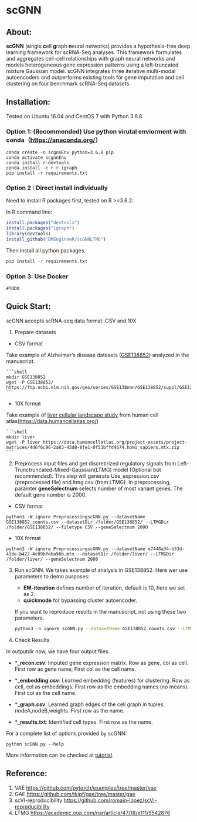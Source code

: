 # scGNN   

## About:

__scGNN__ (**s**ingle **c**ell **g**raph **n**eural networks) provides a hypothesis-free deep learning framework for scRNA-Seq analyses. This framework formulates and aggregates cell-cell relationships with graph neural networks and models heterogeneous gene expression patterns using a left-truncated mixture Gaussian model. scGNN integrates three iterative multi-modal autoencoders and outperforms existing tools for gene imputation and cell clustering on four benchmark scRNA-Seq datasets.

## Installation:

Tested on Ubuntu 16.04 and CentOS 7 with Python 3.6.8

### Option 1: (Recommended) Use python virutal enviorment with conda（<https://anaconda.org/>）

```shell
conda create -n scgnnEnv python=3.6.8 pip
conda activate scgnnEnv
conda install r-devtools
conda install -c r r-igraph
pip install -r requirements.txt
```

### Option 2 : Direct install individually

Need to install R packages first, tested on R >=3.6.2:

In R command line:

```R
install.packages("devtools")
install.packages("igraph")
library(devtools)
install_github("BMEngineeR/scGNNLTMG")
```

Then install all python packages.

```bash
pip install -r requirements.txt
```

### Option 3: Use Docker 
    
    #TODO

## Quick Start:

scGNN accepts scRNA-seq data format: CSV and 10X

1. Prepare datasets

- CSV format

Take example of Alzheimer’s disease datasets ([GSE138852](https://www.ncbi.nlm.nih.gov/geo/query/acc.cgi?acc=GSE138852)) analyzed in the manuscript.

    ```shell
    mkdir GSE138852
    wget -P GSE138852/ https://ftp.ncbi.nlm.nih.gov/geo/series/GSE138nnn/GSE138852/suppl/GSE138852_counts.csv.gz
    ```

- 10X format

Take example of [liver cellular landscape study](https://data.humancellatlas.org/explore/projects/4d6f6c96-2a83-43d8-8fe1-0f53bffd4674) from human cell atlas(<https://data.humancellatlas.org/>)

    ```shell
    mkdir liver
    wget -P liver https://data.humancellatlas.org/project-assets/project-matrices/4d6f6c96-2a83-43d8-8fe1-0f53bffd4674.homo_sapiens.mtx.zip
    ```
    
2. Preprocess input files and get discretirized regulatory signals from Left-Trunctruncated-Mixed-Gaussian(LTMG) model (Optional but recommended). This step will generate Use_expression.csv (preprocessed file) and ltmg.csv (from LTMG). 
In preprocessing, paramter **geneSelectnum** selects number of most variant genes. The default gene number is 2000.  

- CSV format

```shell
python3 -W ignore PreprocessingscGNN.py --datasetName GSE138852_counts.csv --datasetDir /folder/GSE138852/ --LTMGDir /folder/GSE138852/ --filetype CSV --geneSelectnum 2000
```

- 10X format

```shell
python3 -W ignore PreprocessingscGNN.py --datasetName e7448a34-b33d-41de-b422-4c09bfeba96b.mtx --datasetDir /folder/liver/ --LTMGDir /folder/liver/ --geneSelectnum 2000
```

3. Run scGNN. We takes example of analysis in GSE138852. Here wer use parameters to demo purposes: 
    - **EM-iteration** defines number of iteration, default is 10, here we set as 2. 
    - **quickmode** for bypassing cluster autoencoder. 
    
    If you want to reproduce results in the manuscript, not using these two parameters. 

    ```bash
    python3 -W ignore scGNN.py --datasetName GSE138852_counts.csv --LTMGDir /folder/GSE138852/ --outputDir outputdir/ --EM-iteration 2 --quickmode
    ```

4. Check Results
    
In outputdir now, we have four output files.
    
- ***_recon.csv**:        Imputed gene expression matrix. Row as gene, col as cell. First row as gene name, First col as the cell name. 

- ***_embedding.csv**:    Learned embedding (features) for clustering. Row as cell, col as embeddings. First row as the embedding names (no means). First col as the cell name.

- ***_graph.csv**:        Learned graph edges of the cell graph in tuples: nodeA,nodeB,weights. First row as the name.

- ***_results.txt**:      Identified cell types. First row as the name. 

For a complete list of options provided by scGNN:

```
python scGNN.py --help
```

More information can be checked at [tutorial](https://github.com/scgnn/scGNN/tutorial).

## Reference:

1. VAE <https://github.com/pytorch/examples/tree/master/vae>
2. GAE <https://github.com/tkipf/gae/tree/master/gae>
3. scVI-reproducibility <https://github.com/romain-lopez/scVI-reproducibility>
4. LTMG <https://academic.oup.com/nar/article/47/18/e111/5542876>
